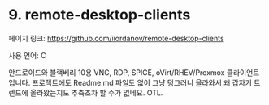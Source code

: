 # 9. remote-desktop-clients

페이지 링크: https://github.com/iiordanov/remote-desktop-clients

사용 언어: C

안드로이드와 블랙베리 10용 VNC, RDP, SPICE, oVirt/RHEV/Proxmox 클라이언트 입니다. 프로젝트에도 Readme.md 파일도 없이 그냥 덩그러니 올라와서 왜 갑자기 트렌드에 올라왔는지도 추측조차 할 수가 없네요. OTL.
